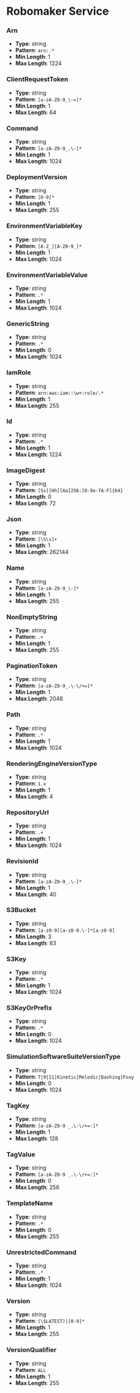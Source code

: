 # Robomaker Service

### Arn
- **Type**: string
- **Pattern**: `arn:.*`
- **Min Length**: 1
- **Max Length**: 1224

### ClientRequestToken
- **Type**: string
- **Pattern**: `[a-zA-Z0-9_\-=]*`
- **Min Length**: 1
- **Max Length**: 64

### Command
- **Type**: string
- **Pattern**: `[a-zA-Z0-9_.\-]*`
- **Min Length**: 1
- **Max Length**: 1024

### DeploymentVersion
- **Type**: string
- **Pattern**: `[0-9]*`
- **Min Length**: 1
- **Max Length**: 255

### EnvironmentVariableKey
- **Type**: string
- **Pattern**: `[A-Z_][A-Z0-9_]*`
- **Min Length**: 1
- **Max Length**: 1024

### EnvironmentVariableValue
- **Type**: string
- **Pattern**: `.*`
- **Min Length**: 1
- **Max Length**: 1024

### GenericString
- **Type**: string
- **Pattern**: `.*`
- **Min Length**: 0
- **Max Length**: 1024

### IamRole
- **Type**: string
- **Pattern**: `arn:aws:iam::\w+:role/.*`
- **Min Length**: 1
- **Max Length**: 255

### Id
- **Type**: string
- **Pattern**: `.*`
- **Min Length**: 1
- **Max Length**: 1224

### ImageDigest
- **Type**: string
- **Pattern**: `[Ss][Hh][Aa]256:[0-9a-fA-F]{64}`
- **Min Length**: 0
- **Max Length**: 72

### Json
- **Type**: string
- **Pattern**: `[\S\s]+`
- **Min Length**: 1
- **Max Length**: 262144

### Name
- **Type**: string
- **Pattern**: `[a-zA-Z0-9_\-]*`
- **Min Length**: 1
- **Max Length**: 255

### NonEmptyString
- **Type**: string
- **Pattern**: `.+`
- **Min Length**: 1
- **Max Length**: 255

### PaginationToken
- **Type**: string
- **Pattern**: `[a-zA-Z0-9_.\-\/+=]*`
- **Min Length**: 1
- **Max Length**: 2048

### Path
- **Type**: string
- **Pattern**: `.*`
- **Min Length**: 1
- **Max Length**: 1024

### RenderingEngineVersionType
- **Type**: string
- **Pattern**: `1.x`
- **Min Length**: 1
- **Max Length**: 4

### RepositoryUrl
- **Type**: string
- **Pattern**: `.+`
- **Min Length**: 1
- **Max Length**: 1024

### RevisionId
- **Type**: string
- **Pattern**: `[a-zA-Z0-9_.\-]*`
- **Min Length**: 1
- **Max Length**: 40

### S3Bucket
- **Type**: string
- **Pattern**: `[a-z0-9][a-z0-9.\-]*[a-z0-9]`
- **Min Length**: 3
- **Max Length**: 63

### S3Key
- **Type**: string
- **Pattern**: `.*`
- **Min Length**: 1
- **Max Length**: 1024

### S3KeyOrPrefix
- **Type**: string
- **Pattern**: `.*`
- **Min Length**: 0
- **Max Length**: 1024

### SimulationSoftwareSuiteVersionType
- **Type**: string
- **Pattern**: `7|9|11|Kinetic|Melodic|Dashing|Foxy`
- **Min Length**: 0
- **Max Length**: 1024

### TagKey
- **Type**: string
- **Pattern**: `[a-zA-Z0-9 _.\-\/+=:]*`
- **Min Length**: 1
- **Max Length**: 128

### TagValue
- **Type**: string
- **Pattern**: `[a-zA-Z0-9 _.\-\/+=:]*`
- **Min Length**: 0
- **Max Length**: 256

### TemplateName
- **Type**: string
- **Pattern**: `.*`
- **Min Length**: 0
- **Max Length**: 255

### UnrestrictedCommand
- **Type**: string
- **Pattern**: `.*`
- **Min Length**: 1
- **Max Length**: 1024

### Version
- **Type**: string
- **Pattern**: `(\$LATEST)|[0-9]*`
- **Min Length**: 1
- **Max Length**: 255

### VersionQualifier
- **Type**: string
- **Pattern**: `ALL`
- **Min Length**: 1
- **Max Length**: 255

